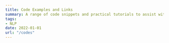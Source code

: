 ```yaml
---
title: Code Examples and Links
summary: A range of code snippets and practical tutorials to assist with different types of analysis
tags:
- NLP
date: 2022-01-01
url: "/codes"
---
```

